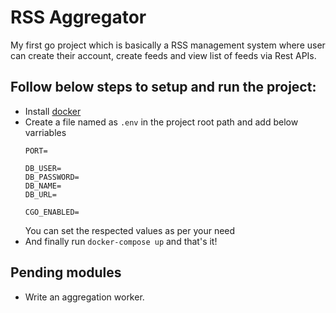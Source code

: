 # RSS Aggregator

My first go project which is basically a RSS management system where user can create their account, create feeds and view list of feeds via Rest APIs.

## Follow below steps to setup and run the project:
- Install [docker](https://www.docker.com/products/docker-desktop/)
- Create a file named as `.env` in the project root path and add below varriables
    ```
    PORT=

    DB_USER=
    DB_PASSWORD=
    DB_NAME=
    DB_URL=

    CGO_ENABLED=
    ```
    You can set the respected values as per your need
- And finally run `docker-compose up` and that's it!

## Pending modules
- Write an aggregation worker.